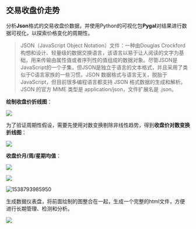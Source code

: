 ## 交易收盘价走势

分析**Json**格式的交易收盘价数据，并使用Python的可视化包**Pygal**对结果进行数据可视化，以探索价格变化的周期性。

> JSON（JavaScript Object Notation）文件：一种由Douglas Crockford构想和设计、轻量级的数据交换语言，该语言以易于让人阅读的文字为基础，用来传输由属性值或者序列性的值组成的数据对象。尽管JSON是JavaScript的一个子集，但JSON是独立于语言的文本格式，并且采用了类似于C语言家族的一些习惯。JSON 数据格式与语言无关，脱胎于 JavaScript，但目前很多编程语言都支持 JSON 格式数据的生成和解析。JSON 的官方 MIME 类型是 application/json，文件扩展名是 .json。
>

**绘制收盘价折线图**：

![](http://pf1jz9eu0.bkt.clouddn.com/18-10-6/32905253.jpg)

为了验证周期性假设，需要先使用对数变换剔除非线性趋势，得到**收盘价对数变换折线图**：

![](http://pf1jz9eu0.bkt.clouddn.com/18-10-6/95453304.jpg)

**收盘价月/周/星期均值**：

![](http://pf1jz9eu0.bkt.clouddn.com/18-10-6/64860335.jpg)

![](http://pf1jz9eu0.bkt.clouddn.com/18-10-6/27402765.jpg)

![1538793985950](C:\Users\QiuYe\AppData\Local\Temp\1538793985950.png)

生成数据仪表盘，将前面绘制的图整合在一起，生成一个完整的html文件，方便进行长期管理、检测和分析。

![](http://pf1jz9eu0.bkt.clouddn.com/18-10-6/17078274.jpg)



